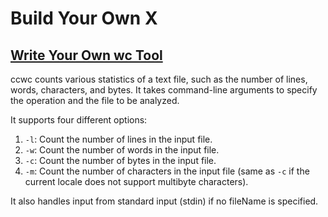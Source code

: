 # Build Your Own X

## [Write Your Own wc Tool](ccwc/C%2B%2B)

ccwc counts various statistics of a text file, such as the number of lines, words, characters, and bytes. It takes command-line arguments to specify the operation and the file to be analyzed.

It supports four different options:

1. `-l`: Count the number of lines in the input file.
2. `-w`: Count the number of words in the input file.
3. `-c`: Count the number of bytes in the input file.
4. `-m`: Count the number of characters in the input file (same as `-c` if the current locale does not support multibyte characters).

It also handles input from standard input (stdin) if no fileName is specified.